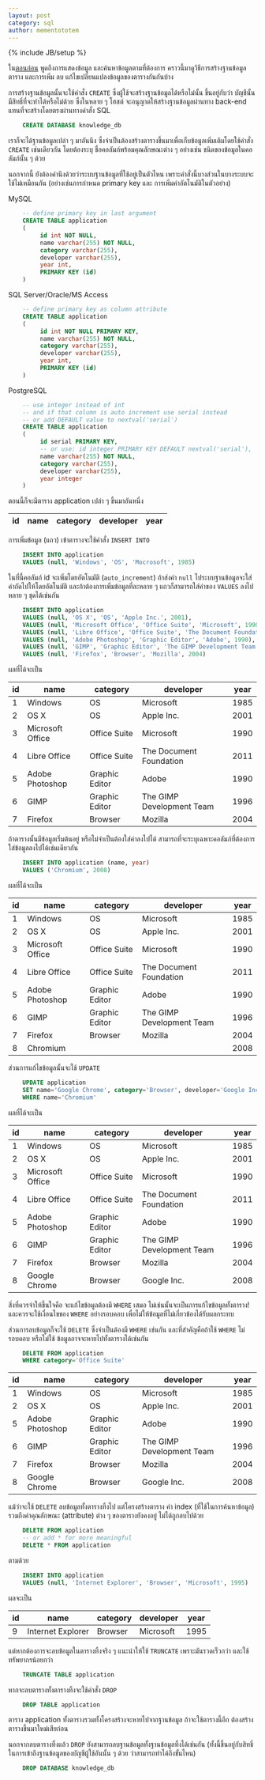 ```yaml
---
layout: post
category: sql
author: mementototem
---
```

{% include JB/setup %}

ใน[ตอนก่อน](/sql/select.html) พูดถึงการแสดงข้อมูล และค้นหาข้อมูลตามที่ต้องการ คราวนี้มาดูวิธีการสร้างฐานข้อมูล ตาราง และการเพิ่ม ลบ แก้ไขเปลี่ยนแปลงข้อมูลของตารางกันกันบ้าง

การสร้างฐานข้อมูลนั้นจะใช้คำสั่ง `CREATE` ซึ่งผู้ใช้จะสร้างฐานข้อมูลได้หรือไม่นั้น ขึ้นอยู่กับว่า บัญชีนั้นมีสิทธิ์ที่จะทำได้หรือไม่ด้วย ซึ่งในหลาย ๆ โฮสต์ จะอนุญาตให้สร้างฐานข้อมูลผ่านทาง back-end แทนที่จะสร้างโดยตรงผ่านทางคำสั่ง SQL

```sql
    CREATE DATABASE knowledge_db
```

เราก็จะได้ฐานข้อมูลเปล่า ๆ มาอันนึง ซึ่งจำเป็นต้องสร้างตารางขึ้นมาเพื่อเก็บข้อมูลเพิ่มเติมโดยใช้คำสั่ง `CREATE` เช่นเดียวกัน โดยต้องระบุ ชื่อคอลัมภ์พร้อมคุณลักษณะต่าง ๆ อย่างเช่น ชนิดของข้อมูลในคอลัมภ์นั้น ๆ ด้วย

นอกจากนี้ ยังต้องคำนึงด้วยว่าระบบฐานข้อมูลที่ใช้อยู่เป็นตัวไหน เพราะคำสั่งนี้บางส่วนในบางระบบจะใช้ไม่เหมือนกัน (อย่างเช่นการกำหนด primary key และ การเพิ่มค่าอัตโนมัติในตัวอย่าง)

MySQL

```sql
    -- define primary key in last argument
    CREATE TABLE application
    (
         id int NOT NULL,
         name varchar(255) NOT NULL,
         category varchar(255),
         developer varchar(255),
         year int,
         PRIMARY KEY (id)
    )
```

SQL Server/Oracle/MS Access

```sql
    -- define primary key as column attribute
    CREATE TABLE application
    (
         id int NOT NULL PRIMARY KEY,
         name varchar(255) NOT NULL,
         category varchar(255),
         developer varchar(255),
         year int,
         PRIMARY KEY (id)
    )
```

PostgreSQL

```sql
    -- use integer instead of int
    -- and if that column is auto increment use serial instead
    -- or add DEFAULT value to nextval('serial')
    CREATE TABLE application
    (
         id serial PRIMARY KEY,
         -- or use: id integer PRIMARY KEY DEFAULT nextval('serial'),
         name varchar(255) NOT NULL,
         category varchar(255),
         developer varchar(255),
         year integer
    )
```

ตอนนี้ก็จะมีตาราง application เปล่า ๆ ขึ้นมาอันหนึ่ง

|  id | name | category | developer | year |
| --- | ---- | -------- | --------- | ---- |

การเพิ่มข้อมูล (แถว) เข้าตารางจะใช้คำสั่ง `INSERT INTO`

```sql
    INSERT INTO application
    VALUES (null, 'Windows', 'OS', 'Mocrosoft', 1985)
```

ในที่นี้คอลัมภ์ id จะเพิ่มโดยอัตโนมัติ (`auto_increment`) ถ้าส่งค่า `null` ไประบบฐานข้อมูลจะใส่ค่าถัดไปให้โดยอัตโนมัติ และถ้าต้องการเพิ่มข้อมูลที่ละหลาย ๆ แถวก็สามารถใส่ค่าของ `VALUES` ลงไปหลาย ๆ ชุดได้เช่นกัน

```sql
    INSERT INTO application
    VALUES (null, 'OS X', 'OS', 'Apple Inc.', 2001),
    VALUES (null, 'Microsoft Office', 'Office Suite', 'Microsoft', 1990),
    VALUES (null, 'Libre Office', 'Office Suite', 'The Document Foundation', 2011),
    VALUES (null, 'Adobe Photoshop', 'Graphic Editor', 'Adobe', 1990),
    VALUES (null, 'GIMP', 'Graphic Editor', 'The GIMP Development Team', 1996),
    VALUES (null, 'Firefox', 'Browser', 'Mozilla', 2004)
```

ผลที่ได้จะเป็น

|  id |        name       |    category    |         developer         | year |
| --- | ----------------- | -------------- | ------------------------- | ---- |
|   1 |           Windows |             OS |                 Microsoft | 1985 |
|   2 |              OS X |             OS |                Apple Inc. | 2001 |
|   3 |  Microsoft Office |   Office Suite |                 Microsoft | 1990 |
|   4 |      Libre Office |   Office Suite |   The Document Foundation | 2011 |
|   5 |   Adobe Photoshop | Graphic Editor |                     Adobe | 1990 |
|   6 |              GIMP | Graphic Editor | The GIMP Development Team | 1996 |
|   7 |           Firefox |        Browser |                   Mozilla | 2004 |

ถ้าตารางนั้นมีข้อมูลเริ่มต้นอยู่ หรือไม่จำเป็นต้องใส่ค่าลงไปได้ สามารถที่จะระบุเฉพาะคอลัมภ์ที่ต้องการใส่ข้อมูลลงไปได้เช่นเดียวกัน

```sql
    INSERT INTO application (name, year)
    VALUES ('Chromium', 2008)
```

ผลที่ได้จะเป็น

|  id |        name       |    category    |         developer         | year |
| --- | ----------------- | -------------- | ------------------------- | ---- |
|   1 |           Windows |             OS |                 Microsoft | 1985 |
|   2 |              OS X |             OS |                Apple Inc. | 2001 |
|   3 |  Microsoft Office |   Office Suite |                 Microsoft | 1990 |
|   4 |      Libre Office |   Office Suite |   The Document Foundation | 2011 |
|   5 |   Adobe Photoshop | Graphic Editor |                     Adobe | 1990 |
|   6 |              GIMP | Graphic Editor | The GIMP Development Team | 1996 |
|   7 |           Firefox |        Browser |                   Mozilla | 2004 |
|   8 |          Chromium |                |                           | 2008 |

ส่วนการแก้ไขข้อมูลนั้นจะใช้ `UPDATE`

```sql
    UPDATE application
    SET name='Google Chrome', category='Browser', developer='Google Inc.'
    WHERE name='Chromium'
```

ผลที่ได้จะเป็น

|  id |        name       |    category    |         developer         | year |
| --- | ----------------- | -------------- | ------------------------- | ---- |
|   1 |           Windows |             OS |                 Microsoft | 1985 |
|   2 |              OS X |             OS |                Apple Inc. | 2001 |
|   3 |  Microsoft Office |   Office Suite |                 Microsoft | 1990 |
|   4 |      Libre Office |   Office Suite |   The Document Foundation | 2011 |
|   5 |   Adobe Photoshop | Graphic Editor |                     Adobe | 1990 |
|   6 |              GIMP | Graphic Editor | The GIMP Development Team | 1996 |
|   7 |           Firefox |        Browser |                   Mozilla | 2004 |
|   8 |     Google Chrome |        Browser |               Google Inc. | 2008 |

สิ่งที่ควรจำให้ขึ้นใจคือ จะแก้ไขข้อมูลต้องมี `WHERE` เสมอ ไม่เช่นนั้นจะเป็นการแก้ไขข้อมูลทั้งตาราง! และควรจะใช้เงื่อนไขของ `WHERE` อย่างรอบคอบ เพื่อไม่ให้ข้อมูลที่ไม่เกี่ยวข้องได้รับผลกระทบ

ส่วนการลบข้อมูลก็จะใช้ `DELETE` ซึ่งจำเป็นต้องมี `WHERE` เช่นกัน และที่สำคัญคือถ้าใช้ `WHERE` ไม่รอบคอบ หรือไม่ใช้ ข้อมูลอาจจะหายไปทั้งตารางได้เช่นกัน

```sql
    DELETE FROM application
    WHERE category='Office Suite'
```

|  id |        name       |    category    |         developer         | year |
| --- | ----------------- | -------------- | ------------------------- | ---- |
|   1 |           Windows |             OS |                 Microsoft | 1985 |
|   2 |              OS X |             OS |                Apple Inc. | 2001 |
|   5 |   Adobe Photoshop | Graphic Editor |                     Adobe | 1990 |
|   6 |              GIMP | Graphic Editor | The GIMP Development Team | 1996 |
|   7 |           Firefox |        Browser |                   Mozilla | 2004 |
|   8 |     Google Chrome |        Browser |               Google Inc. | 2008 |

แม้ว่าจะใช้ `DELETE` ลบข้อมูลทั้งตารางทิ้งไป แต่โครงสร้างตาราง ค่า index (ที่ใช้ในการค้นหาข้อมูล) รวมถึงค่าคุณลักษณะ (attribute) ต่าง ๆ ของตารางยังคงอยู่ ไม่ได้ถูกลบไปด้วย

```sql
    DELETE FROM application
    -- or add * for more meaningful 
    DELETE * FROM application
```

ตามด้วย

```sql
    INSERT INTO application
    VALUES (null, 'Internet Explorer', 'Browser', 'Microsoft', 1995)
```

ผลจะเป็น

|  id |        name       |    category    |         developer         | year |
| --- | ----------------- | -------------- | ------------------------- | ---- |
|   9 | Internet Explorer |        Browser |                 Microsoft | 1995 |

แต่หากต้องการจะลบข้อมูลในตารางทิ้งจริง ๆ แนะนำให้ใช้ `TRUNCATE` เพราะมันรวดเร็วกว่า และใช้ทรัพยากรน้อยกว่า

```sql
    TRUNCATE TABLE application
```

หากจะลบตารางทั้งตารางทิ้งจะใช้คำสั่ง `DROP`

```sql
    DROP TABLE application
```

ตาราง application ทั้งตารางรวมทั้งโครงสร้างจะหายไปจากฐานข้อมูล ถ้าจะใช้ตารางนี้อีก ต้องสร้างตารางขึ้นมาใหม่เสียก่อน

นอกจากลบตารางทิ้งแล้ว `DROP` ยังสามารถลบฐานข้อมูลทั้งฐานข้อมูลทิ้งได้เช่นกัน (ทั้งนี้ขึ้นอยู่กับสิทธิ์ในการเข้าถึงฐานข้อมูลของบัญชีผู้ใช้อันนั้น ๆ ด้วย ว่าสามารถทำได้ถึงขั้นไหน)

```sql
    DROP DATABASE knowledge_db
```